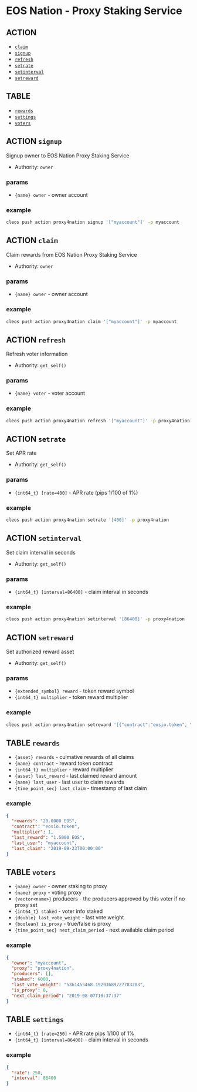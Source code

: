 # EOS Nation - Proxy Staking Service

## ACTION

- [`claim`](#action-claim)
- [`signup`](#action-signup)
- [`refresh`](#action-refresh)
- [`setrate`](#action-setrate)
- [`setinterval`](#action-setinterval)
- [`setreward`](#action-setreward)

## TABLE

- [`rewards`](#rewards-table)
- [`settings`](#settings-table)
- [`voters`](#voters-table)

## ACTION `signup`

Signup owner to EOS Nation Proxy Staking Service

- Authority: `owner`

### params

- `{name} owner` - owner account

### example

```bash
cleos push action proxy4nation signup '["myaccount"]' -p myaccount
```

## ACTION `claim`

Claim rewards from EOS Nation Proxy Staking Service

- Authority: `owner`

### params

- `{name} owner` - owner account

### example

```bash
cleos push action proxy4nation claim '["myaccount"]' -p myaccount
```

## ACTION `refresh`

Refresh voter information

- Authority: `get_self()`

### params

- `{name} voter` - voter account

### example

```bash
cleos push action proxy4nation refresh '["myaccount"]' -p proxy4nation
```

## ACTION `setrate`

Set APR rate

- Authority: `get_self()`

### params

- `{int64_t} [rate=400]` - APR rate (pips 1/100 of 1%)

### example

```bash
cleos push action proxy4nation setrate '[400]' -p proxy4nation
```

## ACTION `setinterval`

Set claim interval in seconds

- Authority: `get_self()`

### params

- `{int64_t} [interval=86400]` - claim interval in seconds

### example

```bash
cleos push action proxy4nation setinterval '[86400]' -p proxy4nation
```

## ACTION `setreward`

Set authorized reward asset

- Authority: `get_self()`

### params

- `{extended_symbol} reward` - token reward symbol
- `{int64_t} multiplier` - token reward multiplier

### example

```bash
cleos push action proxy4nation setreward '[{"contract":"eosio.token", "symbol": "4,EOS"}, 1]' -p proxy4nation
```

## TABLE `rewards`

- `{asset} rewards` - culmative rewards of all claims
- `{name} contract` - reward token contract
- `{int64_t} multiplier` - reward multiplier
- `{asset} last_reward` - last claimed reward amount
- `{name} last_user` - last user to claim rewards
- `{time_point_sec} last_claim` - timestamp of last claim

### example

```json
{
  "rewards": "20.0000 EOS",
  "contract": "eosio.token",
  "multiplier": 1,
  "last_reward": "1.5000 EOS",
  "last_user": "myaccount",
  "last_claim": "2019-09-23T00:00:00"
}
```

## TABLE `voters`

- `{name} owner` - owner staking to proxy
- `{name} proxy` - voting proxy
- `{vector<name>}` producers - the producers approved by this voter if no proxy set
- `{int64_t} staked` - voter info staked
- `{double} last_vote_weight` - last vote weight
- `{boolean} is_proxy` - true/false is proxy
- `{time_point_sec} next_claim_period` - next available claim period

### example

```json
{
  "owner": "myaccount",
  "proxy": "proxy4nation",
  "producers": [],
  "staked": 6000,
  "last_vote_weight": "5361455468.19293689727783203",
  "is_proxy": 0,
  "next_claim_period": "2019-08-07T18:37:37"
}
```

## TABLE `settings`

- `{int64_t} [rate=250]` - APR rate pips 1/100 of 1%
- `{int64_t} [interval=86400]` - claim interval in seconds

### example

```json
{
  "rate": 250,
  "interval": 86400
}
```
